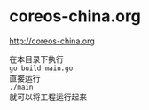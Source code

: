 coreos-china.org
================

http://coreos-china.org

在本目录下执行  
`go build main.go`  
直接运行  
`./main`  
就可以将工程运行起来
